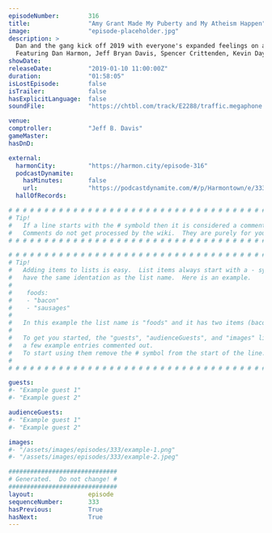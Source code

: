 ```yaml
---
episodeNumber:        316
title:                "Amy Grant Made My Puberty and My Atheism Happen"
image:                "episode-placeholder.jpg"
description: >
  Dan and the gang kick off 2019 with everyone's expanded feelings on airlines, Dan's engagement, charitable giving and Paul Rudd.
  Featuring Dan Harmon, Jeff Bryan Davis, Spencer Crittenden, Kevin Day and Jesse Camp.
showDate:             
releaseDate:          "2019-01-10 11:00:00Z"
duration:             "01:58:05"
isLostEpisode:        false
isTrailer:            false
hasExplicitLanguage:  false
soundFile:            "https://chtbl.com/track/E2288/traffic.megaphone.fm/STA5970573662.mp3?updated=1596508377"

venue:                
comptroller:          "Jeff B. Davis"
gameMaster:           
hasDnD:               

external:
  harmonCity:         "https://harmon.city/episode-316"
  podcastDynamite:
    hasMinutes:       false
    url:              "https://podcastdynamite.com/#/p/Harmontown/e/333/316"
  hallOfRecords:      

# # # # # # # # # # # # # # # # # # # # # # # # # # # # # # # # # # # # # # # # # # # # #
# Tip!
#   If a line starts with the # symbold then it is considered a comment.
#   Comments do not get processed by the wiki.  They are purely for your information.
# # # # # # # # # # # # # # # # # # # # # # # # # # # # # # # # # # # # # # # # # # # # #

# # # # # # # # # # # # # # # # # # # # # # # # # # # # # # # # # # # # # # # # # # # # #
# Tip!
#   Adding items to lists is easy.  List items always start with a - symbol and have
#   have the same identation as the list name.  Here is an example.
#
#    foods:
#    - "bacon"
#    - "sausages"
#
#   In this example the list name is "foods" and it has two items (bacon, and sausages).
#
#   To get you started, the "guests", "audienceGuests", and "images" lists below have
#   a few example entries commented out.
#   To start using them remove the # symbol from the start of the line.
#
# # # # # # # # # # # # # # # # # # # # # # # # # # # # # # # # # # # # # # # # # # # # #

guests:
#- "Example guest 1"
#- "Example guest 2"

audienceGuests:
#- "Example guest 1"
#- "Example guest 2"

images:
#- "/assets/images/episodes/333/example-1.png"
#- "/assets/images/episodes/333/example-2.jpeg"

##############################
# Generated.  Do not change! #
##############################
layout:               episode
sequenceNumber:       333
hasPrevious:          True
hasNext:              True
---
```


<!-- The episode description will be rendered here -->

<!-- Add your content BELOW here -->
<!-- vvvvvvvvvvvvvvvvvvvvvvvvvvv -->




<!-- ^^^^^^^^^^^^^^^^^^^^^^^^^^^ -->
<!-- Add your content ABOVE here -->

<!-- The episode gallery will be rendered here -->
